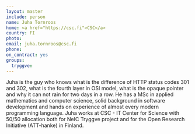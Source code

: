 ```yaml
---
layout: master
include: person
name: Juha Tornroos
home: <a href="https://csc.fi">CSC</a>
country: FI
photo:
email: juha.tornroos@csc.fi
phone:
on_contract: yes
groups:
  tryggve:
---
```

Juha is the guy who knows what is the difference of HTTP status codes 301 and
302, what is the fourth layer in OSI model, what is the opaque pointer and why
it can not rain for two days in a row. He has a MSc in applied mathematics and
computer science, solid background in software development and hands on
experience of almost every modern programming language. Juha works at CSC - IT
Center for Science with 50/50 allocation both for NeIC Tryggve project and for
the Open Research Initiative (ATT-hanke) in Finland.
